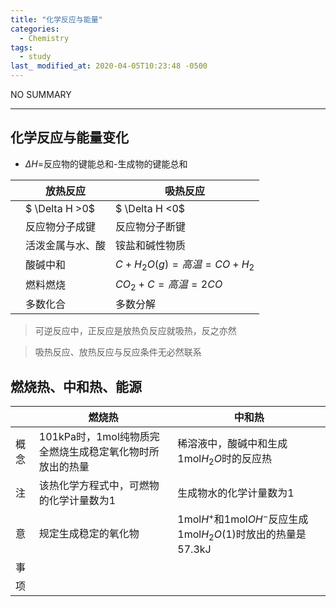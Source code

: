 ```yaml
---
title: "化学反应与能量"
categories:
  - Chemistry
tags:
  - study
last_ modified_at: 2020-04-05T10:23:48 -0500
---
```


NO SUMMARY

***

## 化学反应与能量变化

* $\Delta H$=反应物的键能总和-生成物的键能总和 

||放热反应|吸热反应|
| --- | --- |  --- |
||$ \Delta H >0$|$ \Delta H <0$|
||反应物分子成键|反应物分子断键|
||活泼金属与水、酸|铵盐和碱性物质|
||酸碱中和|$C+ H_2 O(g)=高温=CO+H_2$|
||燃料燃烧| $CO_2+C=高温=2CO$|
||多数化合|多数分解|

> 可逆反应中，正反应是放热负反应就吸热，反之亦然

>吸热反应、放热反应与反应条件无必然联系  

## 燃烧热、中和热、能源


|    | 燃烧热   |  中和热  |
| --- | --- | --- |
|   概念 |  101kPa时，1mol纯物质完全燃烧生成稳定氧化物时所放出的热量  |  稀溶液中，酸碱中和生成1mol$H_2 O$时的反应热  |
|  注  |   该热化学方程式中，可燃物的化学计量数为1 |   生成物水的化学计量数为1 |
|  意  |  规定生成稳定的氧化物  |  1mol$H^+$和1mol$OH^-$反应生成1mol$H_2O(1)$时放出的热量是57.3kJ  |
|   事 |    |    |
|  项  |    |    |

